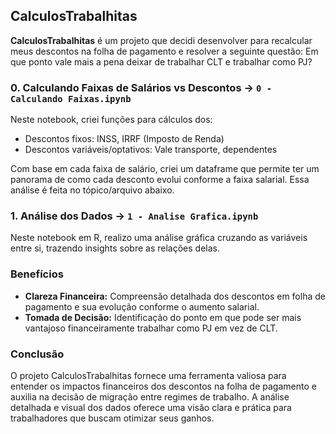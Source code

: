 ## CalculosTrabalhitas

**CalculosTrabalhitas** é um projeto que decidi desenvolver para recalcular meus descontos na folha de pagamento e resolver a seguinte questão: Em que ponto vale mais a pena deixar de trabalhar CLT e trabalhar como PJ?

### 0. Calculando Faixas de Salários vs Descontos -> `0 - Calculando Faixas.ipynb`
Neste notebook, criei funções para cálculos dos:
- Descontos fixos: INSS, IRRF (Imposto de Renda)
- Descontos variáveis/optativos: Vale transporte, dependentes

Com base em cada faixa de salário, criei um dataframe que permite ter um panorama de como cada desconto evolui conforme a faixa salarial. Essa análise é feita no tópico/arquivo abaixo.

### 1. Análise dos Dados -> `1 - Analise Grafica.ipynb`
Neste notebook em R, realizo uma análise gráfica cruzando as variáveis entre si, trazendo insights sobre as relações delas.

### Benefícios

- **Clareza Financeira:** Compreensão detalhada dos descontos em folha de pagamento e sua evolução conforme o aumento salarial.
- **Tomada de Decisão:** Identificação do ponto em que pode ser mais vantajoso financeiramente trabalhar como PJ em vez de CLT.

### Conclusão

O projeto CalculosTrabalhitas fornece uma ferramenta valiosa para entender os impactos financeiros dos descontos na folha de pagamento e auxilia na decisão de migração entre regimes de trabalho. A análise detalhada e visual dos dados oferece uma visão clara e prática para trabalhadores que buscam otimizar seus ganhos.
